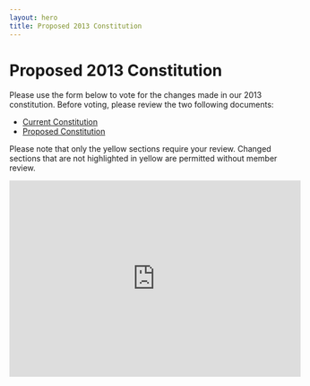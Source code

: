```yaml
---
layout: hero
title: Proposed 2013 Constitution
---
```

# Proposed 2013 Constitution

Please use the form below to vote for the changes made in our 2013 constitution. Before voting, please review the two following documents:

- [Current Constitution](https://www.dropbox.com/s/4imwwu1k07io1bc/Constitution%20-%20Kent%20ATC%20Organization%2C%209-21-12.pdf)
- [Proposed Constitution](https://www.dropbox.com/s/nimljs2lc1pwnji/KSU%20ATC%20Organization%20Constitution%2C%207-2013.pdf)

Please note that only the yellow sections require your review. Changed sections that are not highlighted in yellow are permitted without member review.

<iframe src="https://docs.google.com/forms/d/13LUiVWPPTZuRPSEpSIZN9nJdZRDkOmUCxaPZpz6eDm0/viewform?embedded=true" width="520" height="350" frameborder="0" marginheight="0" marginwidth="0">Loading...</iframe>

